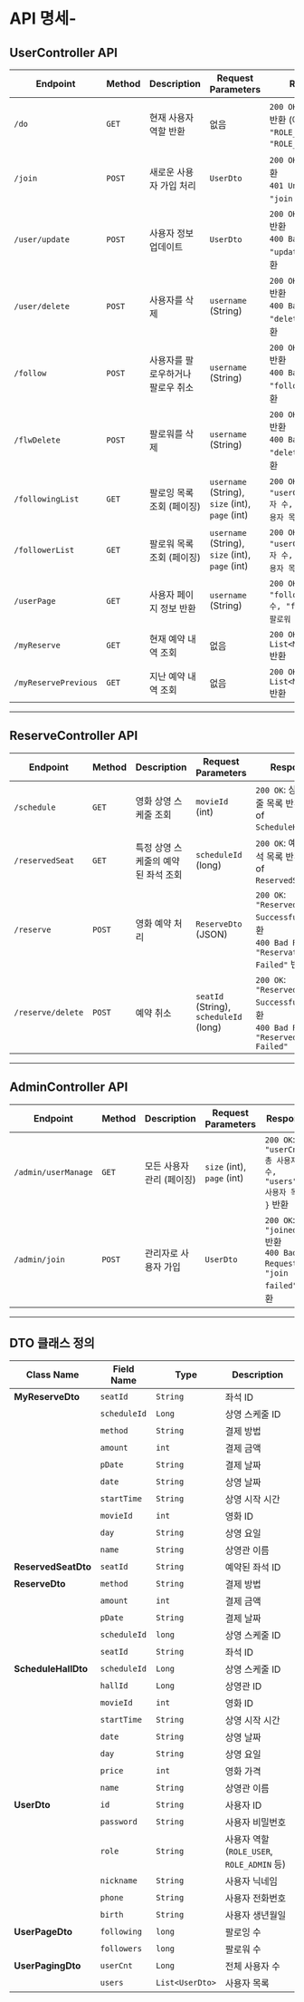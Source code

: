 # API 명세-

## UserController API

| **Endpoint**              | **Method** | **Description**                            | **Request Parameters**                                  | **Response**                                                                                       |
|---------------------------|------------|--------------------------------------------|-------------------------------------------------------|----------------------------------------------------------------------------------------------------|
| `/do`                     | `GET`      | 현재 사용자 역할 반환                      | 없음                                                  | `200 OK`: 사용자 역할 반환 (예: `"ROLE_USER"`, `"ROLE_ADMIN"`)                                     |
| `/join`                   | `POST`     | 새로운 사용자 가입 처리                   | `UserDto`                                             | `200 OK`: `"joined"` 반환 <br> `401 Unauthorized`: `"join failed"` 반환                           |
| `/user/update`            | `POST`     | 사용자 정보 업데이트                      | `UserDto`                                             | `200 OK`: `"updated"` 반환 <br> `400 Bad Request`: `"update failed"` 반환                          |
| `/user/delete`            | `POST`     | 사용자를 삭제                              | `username` (String)                                   | `200 OK`: `"deleted"` 반환 <br> `400 Bad Request`: `"delete failed"` 반환                          |
| `/follow`                 | `POST`     | 사용자를 팔로우하거나 팔로우 취소          | `username` (String)                                   | `200 OK`: `"followed"` 반환 <br> `400 Bad Request`: `"follow failed"` 반환                         |
| `/flwDelete`              | `POST`     | 팔로워를 삭제                              | `username` (String)                                   | `200 OK`: `"deleted"` 반환 <br> `400 Bad Request`: `"delete failed"` 반환                          |
| `/followingList`          | `GET`      | 팔로잉 목록 조회 (페이징)                  | `username` (String), `size` (int), `page` (int)       | `200 OK`: `{ "userCnt": 총 사용자 수, "users": 사용자 목록 }` 반환                                   |
| `/followerList`           | `GET`      | 팔로워 목록 조회 (페이징)                  | `username` (String), `size` (int), `page` (int)       | `200 OK`: `{ "userCnt": 총 사용자 수, "users": 사용자 목록 }` 반환                                   |
| `/userPage`               | `GET`      | 사용자 페이지 정보 반환                   | `username` (String)                                   | `200 OK`: `{ "following": 팔로잉 수, "followers": 팔로워 수 }` 반환                                 |
| `/myReserve`              | `GET`      | 현재 예약 내역 조회                       | 없음                                                  | `200 OK`: `List<MyReserveDto>` 반환                                                               |
| `/myReservePrevious`      | `GET`      | 지난 예약 내역 조회                       | 없음                                                  | `200 OK`: `List<MyReserveDto>` 반환                                                               |

---

## ReserveController API

| **Endpoint**              | **Method** | **Description**                            | **Request Parameters**                                  | **Response**                                                                                       |
|---------------------------|------------|--------------------------------------------|-------------------------------------------------------|----------------------------------------------------------------------------------------------------|
| `/schedule`               | `GET`      | 영화 상영 스케줄 조회                     | `movieId` (int)                                       | `200 OK`: 상영 스케줄 목록 반환 (List of `ScheduleHallDto`)                                        |
| `/reservedSeat`           | `GET`      | 특정 상영 스케줄의 예약된 좌석 조회       | `scheduleId` (long)                                   | `200 OK`: 예약된 좌석 목록 반환 (List of `ReservedSeatDto`)                                       |
| `/reserve`                | `POST`     | 영화 예약 처리                            | `ReserveDto` (JSON)                                   | `200 OK`: `"Reserved Successfully"` 반환 <br> `400 Bad Request`: `"Reservation Failed"` 반환       |
| `/reserve/delete`         | `POST`     | 예약 취소                                 | `seatId` (String), `scheduleId` (long)               | `200 OK`: `"ReservedDelete Successfully"` 반환 <br> `400 Bad Request`: `"ReservedDelete Failed"`  |

---

## AdminController API

| **Endpoint**              | **Method** | **Description**                            | **Request Parameters**                                  | **Response**                                                                                       |
|---------------------------|------------|--------------------------------------------|-------------------------------------------------------|----------------------------------------------------------------------------------------------------|
| `/admin/userManage`       | `GET`      | 모든 사용자 관리 (페이징)                  | `size` (int), `page` (int)                             | `200 OK`: `{ "userCnt": 총 사용자 수, "users": 사용자 목록 }` 반환                                   |
| `/admin/join`             | `POST`     | 관리자로 사용자 가입                      | `UserDto`                                             | `200 OK`: `"joined"` 반환 <br> `400 Bad Request`: `"join failed"` 반환                              |

---

## DTO 클래스 정의

| **Class Name**         | **Field Name**     | **Type**           | **Description**                                     |
|------------------------|--------------------|--------------------|----------------------------------------------------|
| **MyReserveDto**       | `seatId`          | `String`           | 좌석 ID                                            |
|                        | `scheduleId`      | `Long`             | 상영 스케줄 ID                                     |
|                        | `method`          | `String`           | 결제 방법                                          |
|                        | `amount`          | `int`              | 결제 금액                                          |
|                        | `pDate`           | `String`           | 결제 날짜                                          |
|                        | `date`            | `String`           | 상영 날짜                                          |
|                        | `startTime`       | `String`           | 상영 시작 시간                                     |
|                        | `movieId`         | `int`              | 영화 ID                                            |
|                        | `day`             | `String`           | 상영 요일                                          |
|                        | `name`            | `String`           | 상영관 이름                                        |
| **ReservedSeatDto**    | `seatId`          | `String`           | 예약된 좌석 ID                                     |
| **ReserveDto**         | `method`          | `String`           | 결제 방법                                          |
|                        | `amount`          | `int`              | 결제 금액                                          |
|                        | `pDate`           | `String`           | 결제 날짜                                          |
|                        | `scheduleId`      | `long`             | 상영 스케줄 ID                                     |
|                        | `seatId`          | `String`           | 좌석 ID                                            |
| **ScheduleHallDto**    | `scheduleId`      | `Long`             | 상영 스케줄 ID                                     |
|                        | `hallId`          | `Long`             | 상영관 ID                                          |
|                        | `movieId`         | `int`              | 영화 ID                                            |
|                        | `startTime`       | `String`           | 상영 시작 시간                                     |
|                        | `date`            | `String`           | 상영 날짜                                          |
|                        | `day`             | `String`           | 상영 요일                                          |
|                        | `price`           | `int`              | 영화 가격                                          |
|                        | `name`            | `String`           | 상영관 이름                                        |
| **UserDto**            | `id`              | `String`           | 사용자 ID                                          |
|                        | `password`        | `String`           | 사용자 비밀번호                                    |
|                        | `role`            | `String`           | 사용자 역할 (`ROLE_USER`, `ROLE_ADMIN` 등)         |
|                        | `nickname`        | `String`           | 사용자 닉네임                                      |
|                        | `phone`           | `String`           | 사용자 전화번호                                    |
|                        | `birth`           | `String`           | 사용자 생년월일                                    |
| **UserPageDto**        | `following`       | `long`             | 팔로잉 수                                          |
|                        | `followers`       | `long`             | 팔로워 수                                          |
| **UserPagingDto**      | `userCnt`         | `Long`             | 전체 사용자 수                                     |
|                        | `users`           | `List<UserDto>`    | 사용자 목록                                        |
